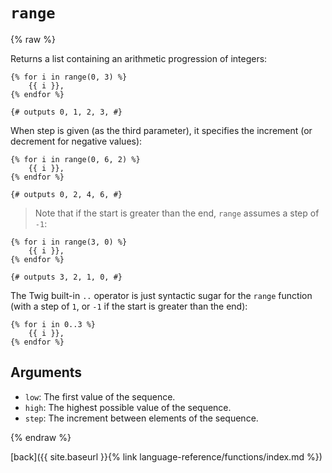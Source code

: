 `range`
=======

{% raw %}

Returns a list containing an arithmetic progression of integers:

````twig
{% for i in range(0, 3) %}
    {{ i }},
{% endfor %}

{# outputs 0, 1, 2, 3, #}
````

When step is given (as the third parameter), it specifies the increment (or decrement for negative values):

````twig
{% for i in range(0, 6, 2) %}
    {{ i }},
{% endfor %}

{# outputs 0, 2, 4, 6, #}
````

> Note that if the start is greater than the end, `range` assumes a step of `-1`:

````twig
{% for i in range(3, 0) %}
    {{ i }},
{% endfor %}

{# outputs 3, 2, 1, 0, #}
````

The Twig built-in `..` operator is just syntactic sugar for the `range` function (with a step of `1`, or `-1` if the start is greater than the end):

````twig
{% for i in 0..3 %}
    {{ i }},
{% endfor %}
````

Arguments
---------

* `low`:  The first value of the sequence.
* `high`: The highest possible value of the sequence.
* `step`: The increment between elements of the sequence.

{% endraw %}

[back]({{ site.baseurl }}{% link language-reference/functions/index.md %})